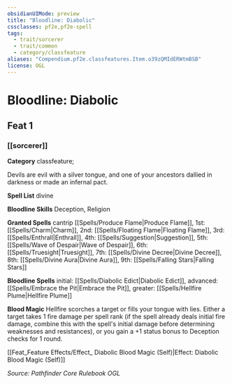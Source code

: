 ```yaml
---
obsidianUIMode: preview
title: "Bloodline: Diabolic"
cssclasses: pf2e,pf2e-spell
tags:
  - trait/sorcerer
  - trait/common
  - category/classfeature
aliases: "Compendium.pf2e.classfeatures.Item.o39zQMIdERWtmBSB"
license: OGL
---
```

# Bloodline: Diabolic
## Feat 1
### [[sorcerer]]

**Category** classfeature; 




Devils are evil with a silver tongue, and one of your ancestors dallied in darkness or made an infernal pact.

**Spell List** divine

**Bloodline Skills** Deception, Religion

**Granted Spells** cantrip [[Spells/Produce Flame|Produce Flame]], 1st: [[Spells/Charm|Charm]], 2nd: [[Spells/Floating Flame|Floating Flame]], 3rd: [[Spells/Enthrall|Enthrall]], 4th: [[Spells/Suggestion|Suggestion]], 5th: [[Spells/Wave of Despair|Wave of Despair]], 6th: [[Spells/Truesight|Truesight]], 7th: [[Spells/Divine Decree|Divine Decree]], 8th: [[Spells/Divine Aura|Divine Aura]], 9th: [[Spells/Falling Stars|Falling Stars]]

**Bloodline Spells** initial: [[Spells/Diabolic Edict|Diabolic Edict]], advanced: [[Spells/Embrace the Pit|Embrace the Pit]], greater: [[Spells/Hellfire Plume|Hellfire Plume]]

**Blood Magic** Hellfire scorches a target or fills your tongue with lies. Either a target takes 1 fire damage per spell rank (if the spell already deals initial fire damage, combine this with the spell's initial damage before determining weaknesses and resistances), or you gain a +1 status bonus to Deception checks for 1 round.

[[Feat_Feature Effects/Effect_ Diabolic Blood Magic (Self)|Effect: Diabolic Blood Magic (Self)]]

*Source: Pathfinder Core Rulebook*
*OGL*